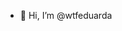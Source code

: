 - 👋 Hi, I’m @wtfeduarda
<!---
wtfeduarda/wtfeduarda is a ✨ special ✨ repository because its `README.md` (this file) appears on your GitHub profile.
You can click the Preview link to take a look at your changes.
--->

